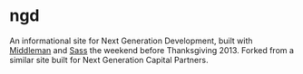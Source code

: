 ngd
====

An informational site for Next Generation Development, built with [Middleman](http://middlemanapp.com/) and [Sass](http://sass-lang.com/) the weekend before Thanksgiving 2013. Forked from a similar site built for Next Generation Capital Partners.